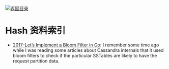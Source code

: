 [![返回目录](https://parg.co/UGo)](https://github.com/wxyyxc1992/Awesome-Reference)

# Hash 资料索引

* [2017-Let’s Implement a Bloom Filter in Go](https://codeburst.io/lets-implement-a-bloom-filter-in-go-b2da8a4b849f): I remember some time ago while I was reading some articles about Cassandra internals that it used bloom filters to check if the particular SSTables are likely to have the request partition data.
